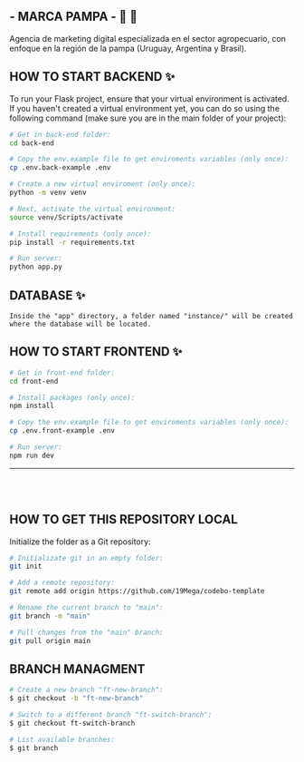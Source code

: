 ## - MARCA PAMPA -  📸 🌾

Agencia de marketing digital especializada en el sector agropecuario, con enfoque en la región de la pampa (Uruguay, Argentina y Brasil).

## HOW TO START BACKEND ✨

To run your Flask project, ensure that your virtual environment is activated. If you haven't created a virtual environment yet, you can do so using the following command (make sure you are in the main folder of your project):  

```bash
# Get in back-end folder:  
cd back-end  

# Copy the env.example file to get enviroments variables (only once):  
cp .env.back-example .env  

# Create a new virtual enviroment (only once):  
python -m venv venv  

# Next, activate the virtual environment:  
source venv/Scripts/activate  

# Install requirements (only once):  
pip install -r requirements.txt  

# Run server:  
python app.py  
```

## DATABASE ✨
```
Inside the "app" directory, a folder named "instance/" will be created where the database will be located.  
```

## HOW TO START FRONTEND ✨
```bash
# Get in front-end folder:  
cd front-end  

# Install packages (only once):  
npm install  

# Copy the env.example file to get enviroments variables (only once):  
cp .env.front-example .env  

# Run server:  
npm run dev  
```


<hr>
<br></br>

## **HOW TO GET THIS REPOSITORY LOCAL**
Initialize the folder as a Git repository:  
```bash
# Initializate git in an empty folder:  
git init  

# Add a remote repository:  
git remote add origin https://github.com/19Mega/codebo-template  

# Rename the current branch to "main":  
git branch -m "main"  

# Pull changes from the "main" branch:  
git pull origin main  
```

## BRANCH MANAGMENT

```bash
# Create a new branch "ft-new-branch":  
$ git checkout -b "ft-new-branch"  

# Switch to a different branch "ft-switch-branch":  
$ git checkout ft-switch-branch  

# List available branches:  
$ git branch  
```

